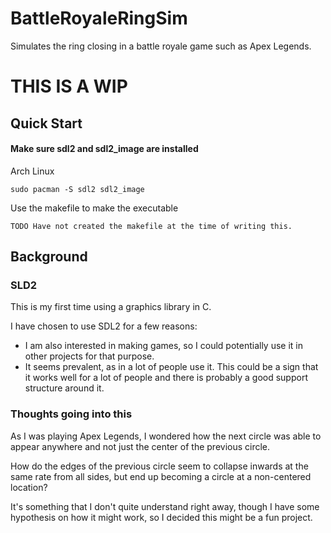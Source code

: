 # BattleRoyaleRingSim
Simulates the ring closing in a battle royale game such as Apex Legends.

# THIS IS A WIP

## Quick Start
#### Make sure sdl2 and sdl2_image are installed
Arch Linux
~~~
sudo pacman -S sdl2 sdl2_image
~~~

Use the makefile to make the executable
~~~
TODO Have not created the makefile at the time of writing this.
~~~

## Background
### SLD2
This is my first time using a graphics library in C. 

I have chosen to use SDL2 for a few reasons:
+ I am also interested in making games, so I could potentially use it in other projects for that purpose.
+ It seems prevalent, as in a lot of people use it. This could be a sign that it works well for a lot of people and there is probably a good support structure around it.

### Thoughts going into this
As I was playing Apex Legends, I wondered how the next circle was able to appear anywhere and not just the center of the previous circle. 

How do the edges of the previous circle seem to collapse inwards at the same rate from all sides, but end up becoming a circle at a non-centered location?

It's something that I don't quite understand right away, though I have some hypothesis on how it might work, so I decided this might be a fun project.

